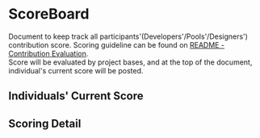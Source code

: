 # ScoreBoard
Document to keep track all participants'(Developers'/Pools'/Designers') contribution score.
Scoring guideline can be found on [README - Contribution Evaluation](https://github.com/hyecheol123/KSEAWebDocuments/blob/master/README.md#contribution-evaluation).  
Score will be evaluated by project bases, and at the top of the document, individual's current score will be posted.

## Individuals' Current Score


## Scoring Detail